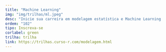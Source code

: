 ```yaml
---
title: "Machine Learning"
img: "img/trilhas/ml.jpeg"
desc: "Inicie sua carreira em modelagem estatística e Machine Learning."
ordem: "102"
tipo: Inscreva-se
corlabel: green
trilha: trilha
link: https://trilhas.curso-r.com/modelagem.html
---
```


